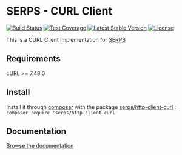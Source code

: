 SERPS - CURL Client
===================

[![Build Status](https://travis-ci.org/serp-spider/http-client-curl.svg?branch=master)](https://travis-ci.org/serp-spider/http-client-curl)
[![Test Coverage](https://codeclimate.com/github/serp-spider/http-client-curl/badges/coverage.svg)](https://codeclimate.com/github/serp-spider/http-client-curl/coverage)
[![Latest Stable Version](https://poser.pugx.org/serps/http-client-curl/version)](https://packagist.org/packages/serps/http-client-curl)
[![License](https://poser.pugx.org/serps/http-client-curl/license)](https://packagist.org/packages/serps/http-client-curl)


This is a CURL Client implementation for [SERPS](https://github.com/serp-spider/serps)

Requirements
-------
cURL >= 7.48.0

Install
-------

Install it through [composer](https://getcomposer.org/) with the package 
[serps/http-client-curl](https://packagist.org/packages/serps/http-client-curl) : ``composer require 'serps/http-client-curl'``

Documentation
-------------

[Browse the documentation](http://serp-spider.github.io/documentation/http-client/curl/)
